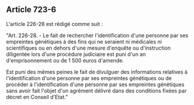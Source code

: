 Article 723-6
----
L'article 226-28 est rédigé comme suit :

"Art. 226-28. - Le fait de rechercher l'identification d'une personne par ses
empreintes génétiques à des fins qui ne seraient ni médicales ni scientifiques
ou en dehors d'une mesure d'enquête ou d'instruction diligentée lors d'une
procédure judiciaire est puni d'un an d'emprisonnement ou de 1 500 euros
d'amende.

Est puni des mêmes peines le fait de divulguer des informations relatives à
l'identification d'une personne par ses empreintes génétiques ou de procéder à
l'identification d'une personne par ses empreintes génétiques sans avoir fait
l'objet d'un agrément délivré dans des conditions fixées par décret en Conseil
d'Etat."
